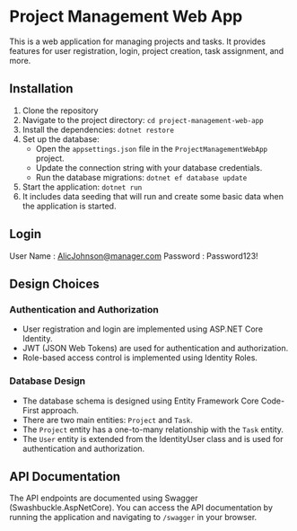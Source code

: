 # Project Management Web App

This is a web application for managing projects and tasks. It provides features for user registration, login, project creation, task assignment, and more.

## Installation

1. Clone the repository
2. Navigate to the project directory: `cd project-management-web-app`
3. Install the dependencies: `dotnet restore`
4. Set up the database:
   - Open the `appsettings.json` file in the `ProjectManagementWebApp` project.
   - Update the connection string with your database credentials.
   - Run the database migrations: `dotnet ef database update`
5. Start the application: `dotnet run`
6.  It includes data seeding that will run and create some basic data when the application is started.
## Login
User Name : AlicJohnson@manager.com
Password : Password123!

## Design Choices

### Authentication and Authorization

- User registration and login are implemented using ASP.NET Core Identity.
- JWT (JSON Web Tokens) are used for authentication and authorization.
- Role-based access control is implemented using Identity Roles.

### Database Design

- The database schema is designed using Entity Framework Core Code-First approach.
- There are two main entities: `Project` and `Task`.
- The `Project` entity has a one-to-many relationship with the `Task` entity.
- The `User` entity is extended from the IdentityUser class and is used for authentication and authorization.

## API Documentation

The API endpoints are documented using Swagger (Swashbuckle.AspNetCore). You can access the API documentation by running the application and navigating to `/swagger` in your browser.
